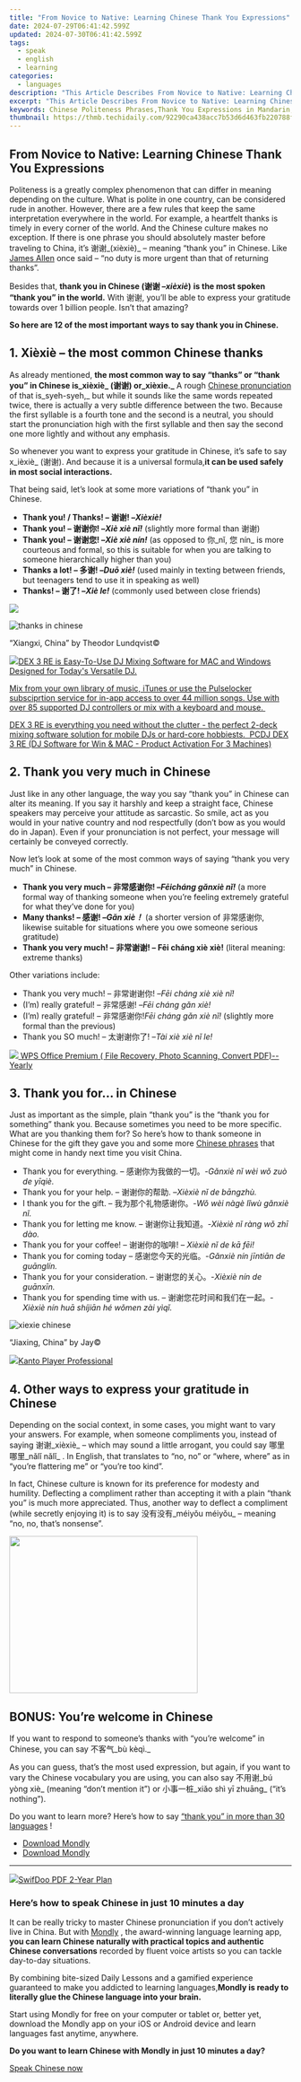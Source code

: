 ```yaml
---
title: "From Novice to Native: Learning Chinese Thank You Expressions"
date: 2024-07-29T06:41:42.599Z
updated: 2024-07-30T06:41:42.599Z
tags:
  - speak
  - english
  - learning
categories:
  - languages
description: "This Article Describes From Novice to Native: Learning Chinese Thank You Expressions"
excerpt: "This Article Describes From Novice to Native: Learning Chinese Thank You Expressions"
keywords: Chinese Politeness Phrases,Thank You Expressions in Mandarin,Mandarin Basics,Learning Chinese Thank You Phrases,Chinese Etiquette Expressions,Mastering Mandarin,Mandarin Eloquence
thumbnail: https://thmb.techidaily.com/92290ca438acc7b53d6d463fb220788f23c7aae03036a5859c384dd9ace3b529.jpg
---
```


## From Novice to Native: Learning Chinese Thank You Expressions

 Politeness is a greatly complex phenomenon that can differ in meaning depending on the culture. What is polite in one country, can be considered rude in another. However, there are a few rules that keep the same interpretation everywhere in the world. For example, a heartfelt thanks is timely in every corner of the world. And the Chinese culture makes no exception. If there is one phrase you should absolutely master before traveling to China, it’s 谢谢_(xièxiè)_ – meaning “thank you” in Chinese. Like [James Allen](https://en.wikipedia.org/wiki/James%5FAllen%5F%28author%29) once said – “no duty is more urgent than that of returning thanks”.

 Besides that, **thank you in Chinese (谢谢 –_xièxiè_)** **is the most spoken “thank you” in the world.** With 谢谢, you’ll be able to express your gratitude towards over 1 billion people. Isn’t that amazing?

 **So here are 12 of the most important ways to say thank you in Chinese.**

## 1\. Xièxiè – the most common Chinese thanks

 As already mentioned, **the most common way to say “thanks” or “thank you” in Chinese is_xièxiè_ (谢谢) or_xièxie._**  A rough [Chinese pronunciation](https://shop.mondly.com/affiliate.php?ACCOUNT=ATISTUDI&AFFILIATE=108875&PATH=https://www.mondly.com?AFFILIATE=108875) of that is_syeh-syeh,_ but while it sounds like the same words repeated twice, there is actually a very subtle difference between the two. Because the first syllable is a fourth tone and the second is a neutral, you should start the pronunciation high with the first syllable and then say the second one more lightly and without any emphasis.

 So whenever you want to express your gratitude in Chinese, it’s safe to say x_ièxiè_ (谢谢). And because it is a universal formula,**it can be used safely in most social interactions.**

 That being said, let’s look at some more variations of “thank you” in Chinese.

* **Thank you! / Thanks! – 谢谢! –_Xièxiè!_**
* **Thank you! – 谢谢你! –_Xiè xiè nǐ!_**  (slightly more formal than 谢谢)
* **Thank you! – 谢谢您! –_Xiè xiè nín!_**  (as opposed to 你_nǐ, 您 nín_ is more courteous and formal, so this is suitable for when you are talking to someone hierarchically higher than you)
* **Thanks a lot! – 多谢! –_Duō xiè!_**  (used mainly in texting between friends, but teenagers tend to use it in speaking as well)
* **Thanks! – 谢了! –_Xiè le!_**  (commonly used between close friends)

<!-- affiliate ads begin -->
<a href="https://store.bitdefender.com/affiliate.php?ACCOUNT=BITLATIN&AFFILIATE=108875&PATH=http%3A%2F%2Fwww.bitdefender.com%2Fbusiness%3FAFFILIATE%3D108875%26RESOURCE%3D30%2525%2BOff%2Ball%2BGravityZone%2BProducts"><img src="https://www.bitdefender.com/content/dam/bitdefender/business/campaign/1200X628.png" border="0"></a>
<!-- affiliate ads end -->
![thanks in chinese](https://edge.mondly.com/blog/wp-content/uploads/2019/10/thanks-in-chinese-1024x682.jpg "Thank You In Chinese: Xièxiè And 12 Other Thank You Chinese Phrases 2")

 “Xiangxi, China” by Theodor Lundqvist©

<!-- affiliate ads begin -->
<a href="https://shop.pcdj.com/order/checkout.php?PRODS=4698827&QTY=1&AFFILIATE=108875&CART=1"> <img src="https://secure.avangate.com/images/merchant/47f4b6321e9fd8e8f7326a6adc1a7c1e/products/dex3REpage-newmainscreenshot.png" border="0">DEX 3 RE is Easy-To-Use DJ Mixing Software for MAC and Windows Designed for Today's Versatile DJ. 

 Mix from your own library of music, iTunes or use the Pulselocker subsciprtion service for in-app access to over 44 million songs. Use with over 85 supported DJ controllers or mix with a keyboard and mouse.  

 DEX 3 RE is everything you need without the clutter - the perfect 2-deck mixing software solution for mobile DJs or hard-core hobbiests.  
 PCDJ DEX 3 RE (DJ Software for Win & MAC - Product Activation For 3 Machines)</a>
<!-- affiliate ads end -->
## 2\. Thank you very much in Chinese

 Just like in any other language, the way you say “thank you” in Chinese can alter its meaning. If you say it harshly and keep a straight face, Chinese speakers may perceive your attitude as sarcastic. So smile, act as you would in your native country and nod respectfully (don’t bow as you would do in Japan). Even if your pronunciation is not perfect, your message will certainly be conveyed correctly.

 Now let’s look at some of the most common ways of saying “thank you very much” in Chinese.

* **Thank you very much – 非常感谢你! –_Fēicháng gǎnxiè nǐ!_**  (a more formal way of thanking someone when you’re feeling extremely grateful for what they’ve done for you)
* **Many thanks! – 感谢! –_Gǎn xiè！_**  (a shorter version of 非常感谢你, likewise suitable for situations where you owe someone serious gratitude)
* **Thank you very much! –** **非常谢谢! – Fēi cháng xiè xiè!** (literal meaning: extreme thanks)

Other variations include:

* Thank you very much! – 非常谢谢你! –_Fēi cháng xiè xiè nǐ!_
* (I’m) really grateful! – 非常感谢! –_Fēi cháng gǎn xiè!_
* (I’m) really grateful! – 非常感谢你!_Fēi cháng gǎn xiè nǐ!_ (slightly more formal than the previous)
* Thank you SO much! – 太谢谢你了! –_Tài xiè xiè nǐ le!_

<!-- affiliate ads begin -->
<a href="https://secure.2checkout.com/order/checkout.php?PRODS=38729081&QTY=1&AFFILIATE=108875&CART=1"><img src="https://website-prod.cache.wpscdn.com/img/wps-office-pdf-editor-1x.890dbda.png" border="0">
WPS Office Premium ( File Recovery, Photo Scanning, Convert PDF)--Yearly</a>
<!-- affiliate ads end -->
## 3\. Thank you for… in Chinese

 Just as important as the simple, plain “thank you” is the “thank you for something” thank you. Because sometimes you need to be more specific. What are you thanking them for? So here’s how to thank someone in Chinese for the gift they gave you and some more [Chinese phrases](https://shop.mondly.com/affiliate.php?ACCOUNT=ATISTUDI&AFFILIATE=108875&PATH=https://www.mondly.com?AFFILIATE=108875) that might come in handy next time you visit China.

* Thank you for everything. – 感谢你为我做的一切。-_Gǎnxiè nǐ wèi wǒ zuò de yīqiè._
* Thank you for your help. – 谢谢你的帮助. –_Xièxiè nǐ de bāngzhù._
* I thank you for the gift. – 我为那个礼物感谢你。-_Wǒ wèi nàgè lǐwù gǎnxiè nǐ._
* Thank you for letting me know. – 谢谢你让我知道。-_Xièxiè nǐ ràng wǒ zhī dào._
* Thank you for your coffee! – 谢谢你的咖啡! – _Xièxiè nǐ de kā fēi!_
* Thank you for coming today – 感谢您今天的光临。-_Gǎnxiè nín jīntiān de guānglín._
* Thank you for your consideration. – 谢谢您的关心。-_Xièxiè nín de guānxīn._
* Thank you for spending time with us. – 谢谢您花时间和我们在一起。-_Xièxiè nín huā shíjiān hé wǒmen zài yìqǐ._

![xiexie chinese](https://edge.mondly.com/blog/wp-content/uploads/2019/10/xiexie-chinese-1024x682.jpg "Thank You In Chinese: Xièxiè And 12 Other Thank You Chinese Phrases 3")

 “Jiaxing, China” by Jay©

<!-- affiliate ads begin -->
<a href="https://secure.2checkout.com/order/checkout.php?PRODS=4742929&QTY=1&AFFILIATE=108875&CART=1"><img src="https://secure.avangate.com/images/merchant/e09fdffe648a30658a9657bbed7b2388/products/boxshot(2).png" border="0">Kanto Player Professional</a>
<!-- affiliate ads end -->
## 4\. Other ways to express your gratitude in Chinese

 Depending on the social context, in some cases, you might want to vary your answers. For example, when someone compliments you, instead of saying 谢谢_xièxiè_ – which may sound a little arrogant, you could say 哪里哪里_nǎlǐ nǎlǐ_ . In English, that translates to “no, no” or “where, where” as in “you’re flattering me” or “you’re too kind”.

 In fact, Chinese culture is known for its preference for modesty and humility. Deflecting a compliment rather than accepting it with a plain “thank you” is much more appreciated. Thus, another way to deflect a compliment (while secretly enjoying it) is to say 没有没有_méiyǒu méiyǒu_ – meaning “no, no, that’s nonsense”.

<!-- affiliate ads begin -->
<a href="https://aligracehair.sjv.io/c/5597632/2087264/19272" target="_top" id="2087264"><img src="//a.impactradius-go.com/display-ad/19272-2087264" border="0" alt="" width="336" height="280"/></a><img height="0" width="0" src="https://imp.pxf.io/i/5597632/2087264/19272" style="position:absolute;visibility:hidden;" border="0" />
<!-- affiliate ads end -->
## BONUS: You’re welcome in Chinese

 If you want to respond to someone’s thanks with “you’re welcome” in Chinese, you can say 不客气_bù kèqì._

 As you can guess, that’s the most used expression, but again, if you want to vary the Chinese vocabulary you are using, you can also say 不用谢_bú yòng xiè_ (meaning “don’t mention it”) or 小事一桩_xiǎo shì yī zhuāng_ (“it’s nothing”).

 Do you want to learn more? Here’s how to say [“thank you” in more than 30 languages](https://shop.mondly.com/affiliate.php?ACCOUNT=ATISTUDI&AFFILIATE=108875&PATH=https://www.mondly.com?AFFILIATE=108875) !

* [Download Mondly](https://www.facebook.com/sharer/sharer.php?u=https%3A%2F%2Fwww.mondly.com%2Fblog%2Fthank-you-in-chinese-xiexie-thank-you-chinese-phrases%2F&t=Thank+You+in+Chinese%3A+Xi%C3%A8xi%C3%A8+and+12+Other+Thank+You+Chinese+Phrases "Share on Facebook")
* [Download Mondly](https://shop.mondly.com/affiliate.php?ACCOUNT=ATISTUDI&AFFILIATE=108875&PATH=https://www.mondly.com?AFFILIATE=108875)

---

<!-- affiliate ads begin -->
<a href="https://purchase.swifdoo.com/order/checkout.php?PRODS=40002580&QTY=1&AFFILIATE=108875&CART=1"><img src="https://secure.avangate.com/images/merchant/8b932759a5a04ddb34bf79e3f9072e4b/products/3_Product%20box%20white-1024x1024.png" border="0">SwifDoo PDF 2-Year Plan</a>
<!-- affiliate ads end -->
### Here’s how to speak Chinese in just 10 minutes a day

 It can be really tricky to master Chinese pronunciation if you don’t actively live in China. But with [Mondly](https://app.adjust.io/5ixfg4k?campaign=blog-post-id-3462&fallback=https%3A%2F%2Fapp.mondly.com?avangate%5Fsrc=blog-post-id-3462?mother%5Flang=en%5Fus?target%5Flang=zh&redirect%5Fandroid=https%3A%2F%2Fplay.google.com%2Fstore%2Fapps%2Fdetails%3Fid%3Dcom.atistudios.mondly.languages&redirect%5Fios=https%3A%2F%2Fitunes.apple.com%2Fapp%2Fid987873536&redirect%5Fmacos=https%3A%2F%2Fapp.mondly.com?avangate%5Fsrc=blog-post-id-3462?mother%5Flang=en%5Fus?target%5Flang=zh) , the award-winning language learning app, **you can learn Chinese naturally with practical topics and authentic Chinese conversations** recorded by fluent voice artists so you can tackle day-to-day situations.

 By combining bite-sized Daily Lessons and a gamified experience guaranteed to make you addicted to learning languages,**Mondly is ready to literally glue the Chinese language into your brain.**

 Start using Mondly for free on your computer or tablet or, better yet, download the Mondly app on your iOS or Android device and learn languages fast anytime, anywhere.

 **Do you want to learn Chinese with Mondly in just 10 minutes a day?**

[Speak Chinese now](https://adjt.mondly.com/5ixfg4k?campaign=blog-post-id-3462&fallback=https%3A%2F%2Fapp.mondly.com%3Futm%5Fmedium%3Dblog%5Fblog-post-id-3462%26utm%5Fsource%3Dblog-post-id-3462&redirect%5Fmacos=https%3A%2F%2Fapp.mondly.com%3Futm%5Fmedium%3Dblog%5Fblog-post-id-3462%26utm%5Fsource%3Dblog-post-id-3462&redirect%5Fandroid=https%3A%2F%2Fplay.google.com%2Fstore%2Fapps%2Fdetails%3Fid%3Dcom.atistudios.mondly.languages%3Futm%5Fmedium%3Dblog%5Fblog-post-id-3462%26utm%5Fsource%3Dblog-post-id-3462&redirect%5Fios=https%3A%2F%2Fapps.apple.com%2Fapp%2Fapple-store%2Fid987873536%3Fpt%3D78954800%26ct%3Dblog-post-id-3462%26mt%3D8 "Speak Chinese now")

<ins class="adsbygoogle"
     style="display:block"
     data-ad-format="autorelaxed"
     data-ad-client="ca-pub-7571918770474297"
     data-ad-slot="1223367746"></ins>



<ins class="adsbygoogle"
     style="display:block"
     data-ad-client="ca-pub-7571918770474297"
     data-ad-slot="8358498916"
     data-ad-format="auto"
     data-full-width-responsive="true"></ins>






